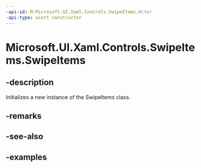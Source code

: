 ```yaml
---
-api-id: M:Microsoft.UI.Xaml.Controls.SwipeItems.#ctor
-api-type: winrt constructor
---
```

<!-- Method syntax.
public SwipeItems.SwipeItems()
-->

# Microsoft.UI.Xaml.Controls.SwipeItems.SwipeItems


## -description

Initializes a new instance of the SwipeItems class.


## -remarks


## -see-also


## -examples


